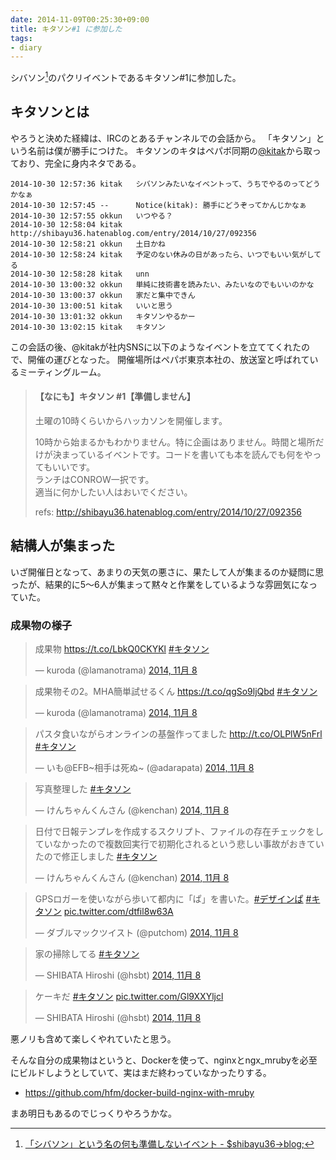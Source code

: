 ```yaml
---
date: 2014-11-09T00:25:30+09:00
title: キタソン#1 に参加した
tags: 
- diary
---
```

シバソン[^1]のパクリイベントであるキタソン#1に参加した。

## キタソンとは

やろうと決めた経緯は、IRCのとあるチャンネルでの会話から。
「キタソン」という名前は僕が勝手につけた。
キタソンのキタはペパボ同期の[@kitak](https://twitter.com/kitak)から取っており、完全に身内ネタである。

```irc
2014-10-30 12:57:36	kitak	シバソンみたいなイベントって、うちでやるのってどうかなぁ
2014-10-30 12:57:45	--		Notice(kitak): 勝手にどうぞってかんじかなぁ
2014-10-30 12:57:55	okkun	いつやる？
2014-10-30 12:58:04	kitak	http://shibayu36.hatenablog.com/entry/2014/10/27/092356
2014-10-30 12:58:21	okkun	土日かね
2014-10-30 12:58:24	kitak	予定のない休みの日があったら、いつでもいい気がしてる
2014-10-30 12:58:28	kitak	unn
2014-10-30 13:00:32	okkun	単純に技術書を読みたい、みたいなのでもいいのかな
2014-10-30 13:00:37	okkun	家だと集中できん
2014-10-30 13:00:51	kitak	いいと思う
2014-10-30 13:01:32	okkun	キタソンやるかー
2014-10-30 13:02:15	kitak	キタソン
```

この会話の後、@kitakが社内SNSに以下のようなイベントを立ててくれたので、開催の運びとなった。
開催場所はペパボ東京本社の、放送室と呼ばれているミーティングルーム。

> #### 【なにも】キタソン #1【準備しません】
> 
> 土曜の10時くらいからハッカソンを開催します。
> 
> 10時から始まるかもわかりません。特に企画はありません。時間と場所だけが決まっているイベントです。コードを書いても本を読んでも何をやってもいいです。  
> ランチはCONROW一択です。  
> 適当に何かしたい人はおいでください。
> 
> refs: http://shibayu36.hatenablog.com/entry/2014/10/27/092356

## 結構人が集まった

いざ開催日となって、あまりの天気の悪さに、果たして人が集まるのか疑問に思ったが、結果的に5〜6人が集まって黙々と作業をしているような雰囲気になっていた。

### 成果物の様子

<blockquote class="twitter-tweet" lang="ja"><p lang="ja" dir="ltr">成果物 <a href="https://t.co/LbkQ0CKYKl">https://t.co/LbkQ0CKYKl</a> <a href="https://twitter.com/hashtag/%E3%82%AD%E3%82%BF%E3%82%BD%E3%83%B3?src=hash">#キタソン</a></p>&mdash; kuroda (@lamanotrama) <a href="https://twitter.com/lamanotrama/status/530990040436858880">2014, 11月 8</a></blockquote>
<script async src="//platform.twitter.com/widgets.js" charset="utf-8"></script>

<blockquote class="twitter-tweet" lang="ja"><p lang="ja" dir="ltr">成果物その2。MHA簡単試せるくん <a href="https://t.co/qgSo9ljQbd">https://t.co/qgSo9ljQbd</a> <a href="https://twitter.com/hashtag/%E3%82%AD%E3%82%BF%E3%82%BD%E3%83%B3?src=hash">#キタソン</a></p>&mdash; kuroda (@lamanotrama) <a href="https://twitter.com/lamanotrama/status/531044344245915648">2014, 11月 8</a></blockquote>

<blockquote class="twitter-tweet" lang="ja"><p lang="ja" dir="ltr">パスタ食いながらオンラインの基盤作ってました <a href="http://t.co/OLPlW5nFrl">http://t.co/OLPlW5nFrl</a> <a href="https://twitter.com/hashtag/%E3%82%AD%E3%82%BF%E3%82%BD%E3%83%B3?src=hash">#キタソン</a></p>&mdash; いも@EFB~相手は死ぬ~ (@adarapata) <a href="https://twitter.com/adarapata/status/530993508992036865">2014, 11月 8</a></blockquote>

<blockquote class="twitter-tweet" lang="ja"><p lang="ja" dir="ltr">写真整理した <a href="https://twitter.com/hashtag/%E3%82%AD%E3%82%BF%E3%82%BD%E3%83%B3?src=hash">#キタソン</a></p>&mdash; けんちゃんくんさん (@kenchan) <a href="https://twitter.com/kenchan/status/531018132635127808">2014, 11月 8</a></blockquote>

<blockquote class="twitter-tweet" lang="ja"><p lang="ja" dir="ltr">日付で日報テンプレを作成するスクリプト、ファイルの存在チェックをしていなかったので複数回実行で初期化されるという悲しい事故がおきていたので修正しました <a href="https://twitter.com/hashtag/%E3%82%AD%E3%82%BF%E3%82%BD%E3%83%B3?src=hash">#キタソン</a></p>&mdash; けんちゃんくんさん (@kenchan) <a href="https://twitter.com/kenchan/status/531037046052110336">2014, 11月 8</a></blockquote>

<blockquote class="twitter-tweet" lang="ja"><p lang="ja" dir="ltr">GPSロガーを使いながら歩いて都内に「ぱ」を書いた。<a href="https://twitter.com/hashtag/%E3%83%87%E3%82%B6%E3%82%A4%E3%83%B3%E3%81%B1?src=hash">#デザインぱ</a> <a href="https://twitter.com/hashtag/%E3%82%AD%E3%82%BF%E3%82%BD%E3%83%B3?src=hash">#キタソン</a> <a href="http://t.co/dtfil8w63A">pic.twitter.com/dtfil8w63A</a></p>&mdash; ダブルマックツイスト (@putchom) <a href="https://twitter.com/putchom/status/531038556257415168">2014, 11月 8</a></blockquote>

<blockquote class="twitter-tweet" lang="ja"><p lang="ja" dir="ltr">家の掃除してる <a href="https://twitter.com/hashtag/%E3%82%AD%E3%82%BF%E3%82%BD%E3%83%B3?src=hash">#キタソン</a></p>&mdash; SHIBATA Hiroshi (@hsbt) <a href="https://twitter.com/hsbt/status/530926142941704192">2014, 11月 8</a></blockquote>

<blockquote class="twitter-tweet" lang="ja"><p lang="ja" dir="ltr">ケーキだ <a href="https://twitter.com/hashtag/%E3%82%AD%E3%82%BF%E3%82%BD%E3%83%B3?src=hash">#キタソン</a> <a href="http://t.co/Gl9XXYljcl">pic.twitter.com/Gl9XXYljcl</a></p>&mdash; SHIBATA Hiroshi (@hsbt) <a href="https://twitter.com/hsbt/status/530988397209214977">2014, 11月 8</a></blockquote>

悪ノリも含めて楽しくやれていたと思う。

そんな自分の成果物はというと、Dockerを使って、nginxとngx_mrubyを必至にビルドしようとしていて、実はまだ終わっていなかったりする。

- https://github.com/hfm/docker-build-nginx-with-mruby

まあ明日もあるのでじっくりやろうかな。

[^1]: [「シバソン」という名の何も準備しないイベント - $shibayu36->blog;](http://shibayu36.hatenablog.com/entry/2014/10/27/092356)
[^2]: [lamanotrama/unicorn_sysvinit · Puppet Forge](https://forge.puppetlabs.com/lamanotrama/unicorn_sysvinit)
